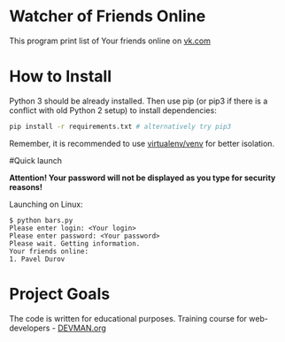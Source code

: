# Watcher of Friends Online

This program print list of Your friends online on [vk.com](https://vk.com)

# How to Install

Python 3 should be already installed. Then use pip (or pip3 if there is a conflict with old Python 2 setup) to install dependencies:

```bash
pip install -r requirements.txt # alternatively try pip3
```


Remember, it is recommended to use [virtualenv/venv](https://devman.org/encyclopedia/pip/pip_virtualenv/) for better isolation.

#Quick launch


**Attention! Your password will not be displayed as you type for security reasons!**

Launching on Linux:
```#!bash
$ python bars.py 
Please enter login: <Your login>
Please enter password: <Your password>
Please wait. Getting information.
Your friends online:
1. Pavel Durov
```

# Project Goals

The code is written for educational purposes. Training course for web-developers - [DEVMAN.org](https://devman.org)

